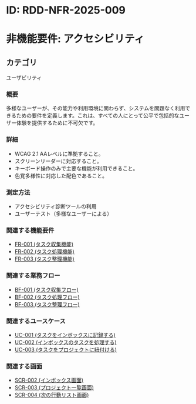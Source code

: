 # ID: RDD-NFR-2025-009

# 非機能要件: アクセシビリティ

## カテゴリ

ユーザビリティ

### 概要

多様なユーザーが、その能力や利用環境に関わらず、システムを問題なく利用できるための要件を定義します。これは、すべての人にとって公平で包括的なユーザー体験を提供するために不可欠です。

### 詳細

- WCAG 2.1 AAレベルに準拠すること。
- スクリーンリーダーに対応すること。
- キーボード操作のみで主要な機能が利用できること。
- 色覚多様性に対応した配色であること。

### 測定方法

- アクセシビリティ診断ツールの利用
- ユーザーテスト（多様なユーザーによる）

### 関連する機能要件

- [FR-001 (タスク収集機能)](../functional-requirements/fr-001-task-collection-function.md)
- [FR-002 (タスク処理機能)](../functional-requirements/fr-002-task-processing-function.md)
- [FR-003 (タスク整理機能)](../functional-requirements/fr-003-task-organization-function.md)

### 関連する業務フロー

- [BF-001 (タスク収集フロー)](../business-flows/bf-001-task-collection-flow.md)
- [BF-002 (タスク処理フロー)](../business-flows/bf-002-task-processing-flow.md)
- [BF-003 (タスク整理フロー)](../business-flows/bf-003-task-organization-flow.md)

### 関連するユースケース

- [UC-001 (タスクをインボックスに記録する)](../use-cases/uc-001-record-task-to-inbox.md)
- [UC-002 (インボックスのタスクを処理する)](../use-cases/uc-002-process-inbox-task.md)
- [UC-003 (タスクをプロジェクトに紐付ける)](../use-cases/uc-003-link-task-to-project.md)

### 関連する画面

- [SCR-002 (インボックス画面)](../screens/scr-002-inbox-screen.md)
- [SCR-003 (プロジェクト一覧画面)](../screens/scr-003-project-list-screen.md)
- [SCR-004 (次の行動リスト画面)](../screens/scr-004-next-action-list-screen.md)
